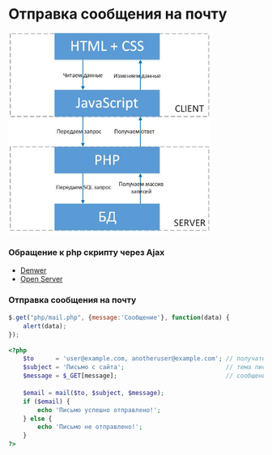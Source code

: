# Отправка сообщения на почту


<img src="../@img/client-server.jpg" width="400px">


<!-- xxxxxxxxxxxxxxxxxxxxxxxxxxxxxxxxxxxxxxxxxxxxxxxxxxxxxxx -->
### Обращение к php скрипту через Ajax
<!-- xxxxxxxxxxxxxxxxxxxxxxxxxxxxxxxxxxxxxxxxxxxxxxxxxxxxxxx -->

- [Denwer](https://yadi.sk/d/XoMo5o8ZZHQ1eQ)
- [Open Server](https://ospanel.io/)


<!-- xxxxxxxxxxxxxxxxxxxxxxxxxxxxxxxxxxxxxxxxxxxxxxxxxxxxxxx -->
### Отправка сообщения на почту
<!-- xxxxxxxxxxxxxxxxxxxxxxxxxxxxxxxxxxxxxxxxxxxxxxxxxxxxxxx -->
```js
$.get("php/mail.php", {message:'Сообщение'}, function(data) {
    alert(data);
});
```

```php
<?php
	$to      = 'user@example.com, anotheruser@example.com'; // получатель / получатели
	$subject = 'Письмо с сайта';                            // тема письма
	$message = $_GET[message];                              // сообщение

	$email = mail($to, $subject, $message);
	if ($email) {
	    echo 'Письмо успешно отправлено!';
	} else {
	    echo 'Письмо не отправлено!';
	}
?>
```




